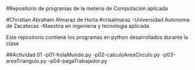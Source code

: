 #Repositorio de programas de la meteria de Computación aplicada

#Christian Abraham Almaraz de Horta
#crisalmaraz
-Universidad Autonoma de Zacatecas
-Maestria en ingenieria y tecnologia aplicada

Este repositorio contiene los programas en python desarrollados durante la clase

##Actividad 01
-p01-holaMundo.py
-p02-calculoAreaCirculo.py
-p03-areaTriangulo.py
-p04-pagaTrabajador.py